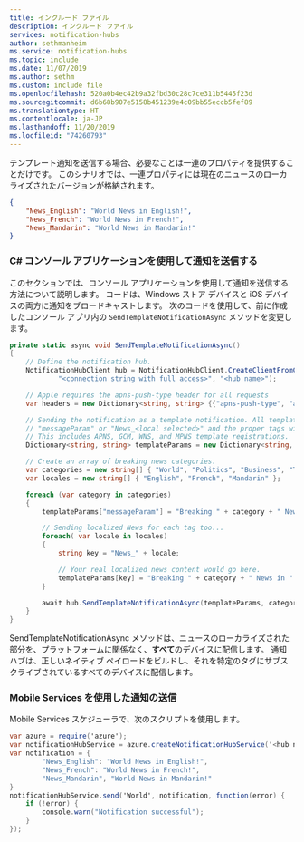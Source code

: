 ```yaml
---
title: インクルード ファイル
description: インクルード ファイル
services: notification-hubs
author: sethmanheim
ms.service: notification-hubs
ms.topic: include
ms.date: 11/07/2019
ms.author: sethm
ms.custom: include file
ms.openlocfilehash: 520a0b4ec42b9a32fbd30c28c7ce311b5445f23d
ms.sourcegitcommit: d6b68b907e5158b451239e4c09bb55eccb5fef89
ms.translationtype: HT
ms.contentlocale: ja-JP
ms.lasthandoff: 11/20/2019
ms.locfileid: "74260793"
---
```

テンプレート通知を送信する場合、必要なことは一連のプロパティを提供することだけです。 このシナリオでは、一連プロパティには現在のニュースのローカライズされたバージョンが格納されます。

```json
{
    "News_English": "World News in English!",
    "News_French": "World News in French!",
    "News_Mandarin": "World News in Mandarin!"
}
```

### <a name="send-notifications-using-a-c-console-app"></a>C# コンソール アプリケーションを使用して通知を送信する

このセクションでは、コンソール アプリケーションを使用して通知を送信する方法について説明します。 コードは、Windows ストア デバイスと iOS デバイスの両方に通知をブロードキャストします。 次のコードを使用して、前に作成したコンソール アプリ内の `SendTemplateNotificationAsync` メソッドを変更します。

```csharp
private static async void SendTemplateNotificationAsync()
{
    // Define the notification hub.
    NotificationHubClient hub = NotificationHubClient.CreateClientFromConnectionString(
            "<connection string with full access>", "<hub name>");

    // Apple requires the apns-push-type header for all requests
    var headers = new Dictionary<string, string> {{"apns-push-type", "alert"}};

    // Sending the notification as a template notification. All template registrations that contain 
    // "messageParam" or "News_<local selected>" and the proper tags will receive the notifications. 
    // This includes APNS, GCM, WNS, and MPNS template registrations.
    Dictionary<string, string> templateParams = new Dictionary<string, string>();

    // Create an array of breaking news categories.
    var categories = new string[] { "World", "Politics", "Business", "Technology", "Science", "Sports"};
    var locales = new string[] { "English", "French", "Mandarin" };

    foreach (var category in categories)
    {
        templateParams["messageParam"] = "Breaking " + category + " News!";

        // Sending localized News for each tag too...
        foreach( var locale in locales)
        {
            string key = "News_" + locale;

            // Your real localized news content would go here.
            templateParams[key] = "Breaking " + category + " News in " + locale + "!";
        }

        await hub.SendTemplateNotificationAsync(templateParams, category);
    }
}
```

SendTemplateNotificationAsync メソッドは、ニュースのローカライズされた部分を、プラットフォームに関係なく、**すべて**のデバイスに配信します。 通知ハブは、正しいネイティブ ペイロードをビルドし、それを特定のタグにサブスクライブされているすべてのデバイスに配信します。

### <a name="sending-notification-with-mobile-services"></a>Mobile Services を使用した通知の送信

Mobile Services スケジューラで、次のスクリプトを使用します。

```csharp
var azure = require('azure');
var notificationHubService = azure.createNotificationHubService('<hub name>', '<connection string with full access>');
var notification = {
        "News_English": "World News in English!",
        "News_French": "World News in French!",
        "News_Mandarin", "World News in Mandarin!"
}
notificationHubService.send('World', notification, function(error) {
    if (!error) {
        console.warn("Notification successful");
    }
});
```
